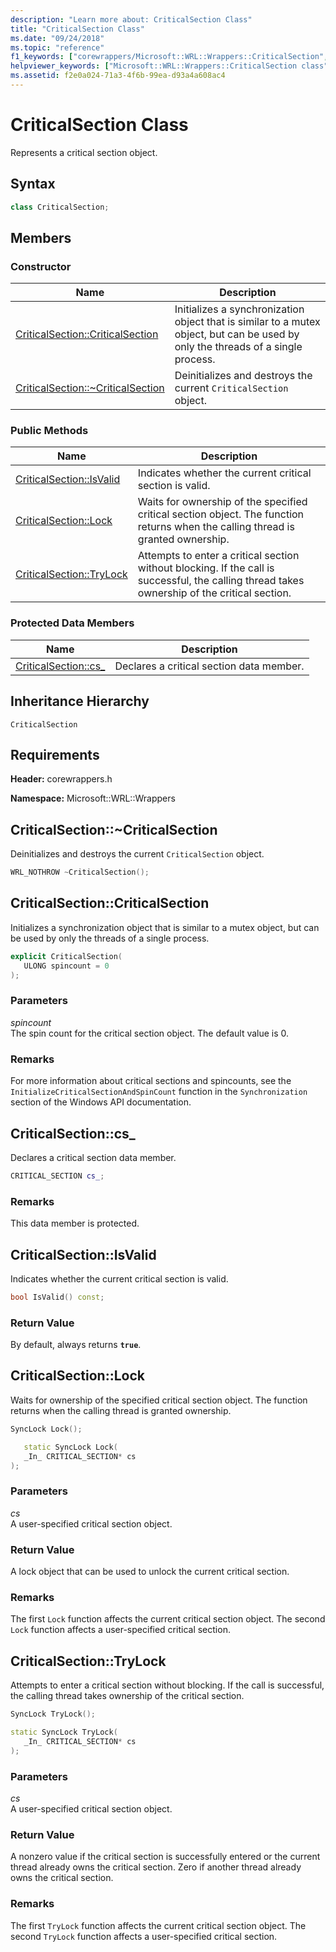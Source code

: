 ```yaml
---
description: "Learn more about: CriticalSection Class"
title: "CriticalSection Class"
ms.date: "09/24/2018"
ms.topic: "reference"
f1_keywords: ["corewrappers/Microsoft::WRL::Wrappers::CriticalSection", "corewrappers/Microsoft::WRL::Wrappers::CriticalSection::cs_", "corewrappers/Microsoft::WRL::Wrappers::CriticalSection::IsValid", "corewrappers/Microsoft::WRL::Wrappers::CriticalSection::Lock", "corewrappers/Microsoft::WRL::Wrappers::CriticalSection::~CriticalSection", "corewrappers/Microsoft::WRL::Wrappers::CriticalSection::CriticalSection", "corewrappers/Microsoft::WRL::Wrappers::CriticalSection::TryLock"]
helpviewer_keywords: ["Microsoft::WRL::Wrappers::CriticalSection class", "Microsoft::WRL::Wrappers::CriticalSection::cs_ data member", "Microsoft::WRL::Wrappers::CriticalSection::IsValid method", "Microsoft::WRL::Wrappers::CriticalSection::Lock method", "Microsoft::WRL::Wrappers::CriticalSection::~CriticalSection, destructor", "Microsoft::WRL::Wrappers::CriticalSection::CriticalSection, constructor", "Microsoft::WRL::Wrappers::CriticalSection::TryLock method"]
ms.assetid: f2e0a024-71a3-4f6b-99ea-d93a4a608ac4
---
```

# CriticalSection Class

Represents a critical section object.

## Syntax

```cpp
class CriticalSection;
```

## Members

### Constructor

Name                                                        | Description
----------------------------------------------------------- | --------------------------------------------------------------------------------------------------------------------------------
[CriticalSection::CriticalSection](#criticalsection)        | Initializes a synchronization object that is similar to a mutex object, but can be used by only the threads of a single process.
[CriticalSection::~CriticalSection](#tilde-criticalsection) | Deinitializes and destroys the current `CriticalSection` object.

### Public Methods

Name                                 | Description
------------------------------------ | ---------------------------------------------------------------------------------------------------------------------------------------------
[CriticalSection::IsValid](#isvalid) | Indicates whether the current critical section is valid.
[CriticalSection::Lock](#lock)       | Waits for ownership of the specified critical section object. The function returns when the calling thread is granted ownership.
[CriticalSection::TryLock](#trylock) | Attempts to enter a critical section without blocking. If the call is successful, the calling thread takes ownership of the critical section.

### Protected Data Members

Name                        | Description
--------------------------- | ----------------------------------------
[CriticalSection::cs_](#cs) | Declares a critical section data member.

## Inheritance Hierarchy

`CriticalSection`

## Requirements

**Header:** corewrappers.h

**Namespace:** Microsoft::WRL::Wrappers

## <a name="tilde-criticalsection"></a> CriticalSection::~CriticalSection

Deinitializes and destroys the current `CriticalSection` object.

```cpp
WRL_NOTHROW ~CriticalSection();
```

## <a name="criticalsection"></a> CriticalSection::CriticalSection

Initializes a synchronization object that is similar to a mutex object, but can be used by only the threads of a single process.

```cpp
explicit CriticalSection(
   ULONG spincount = 0
);
```

### Parameters

*spincount*<br/>
The spin count for the critical section object. The default value is 0.

### Remarks

For more information about critical sections and spincounts, see the `InitializeCriticalSectionAndSpinCount` function in the `Synchronization` section of the Windows API documentation.

## <a name="cs"></a> CriticalSection::cs_

Declares a critical section data member.

```cpp
CRITICAL_SECTION cs_;
```

### Remarks

This data member is protected.

## <a name="isvalid"></a> CriticalSection::IsValid

Indicates whether the current critical section is valid.

```cpp
bool IsValid() const;
```

### Return Value

By default, always returns **`true`**.

## <a name="lock"></a> CriticalSection::Lock

Waits for ownership of the specified critical section object. The function returns when the calling thread is granted ownership.

```cpp
SyncLock Lock();

   static SyncLock Lock(
   _In_ CRITICAL_SECTION* cs
);
```

### Parameters

*cs*<br/>
A user-specified critical section object.

### Return Value

A lock object that can be used to unlock the current critical section.

### Remarks

The first `Lock` function affects the current critical section object. The second `Lock` function affects a user-specified critical section.

## <a name="trylock"></a> CriticalSection::TryLock

Attempts to enter a critical section without blocking. If the call is successful, the calling thread takes ownership of the critical section.

```cpp
SyncLock TryLock();

static SyncLock TryLock(
   _In_ CRITICAL_SECTION* cs
);
```

### Parameters

*cs*<br/>
A user-specified critical section object.

### Return Value

A nonzero value if the critical section is successfully entered or the current thread already owns the critical section. Zero if another thread already owns the critical section.

### Remarks

The first `TryLock` function affects the current critical section object. The second `TryLock` function affects a user-specified critical section.
